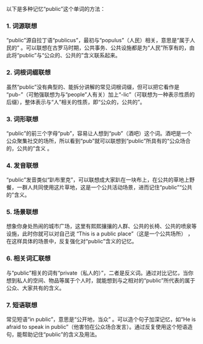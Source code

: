 以下是多种记忆“public”这个单词的方法：
### 1. 词源联想
“public”源自拉丁语“publicus”，最初与“populus”（人民）相关，意思是“属于人民的” 。可以联想在古罗马时期，公共事务、公共设施都是为“人民”所享有的，由此将“public”与“公众的、公共的”含义联系起来。 

### 2. 词根词缀联想 
虽然“public”没有典型的、能拆分讲解的常见词根词缀，但可以把它看作是 “pub-”（可勉强联想为与“people”人有关）加上“-lic”（可联想为一种表示性质的后缀），整体表示与“人”相关的性质，即“公众的，公共的”。 

### 3. 词形联想 
“public”的前三个字母“pub”，容易让人想到“pub”（酒吧）这个词。酒吧是一个公众聚集社交的场所，所以看到“pub”就可以联想到“public”所具有的“公众场合的，公共的”含义 。 

### 4. 发音联想 
“public”发音类似“趴布里克”，可以联想成大家趴在一块布上，在公共的草地上野餐，一群人共同使用这片草地，这是一个公共活动场景，进而记住“public”“公共的”含义。 

### 5. 场景联想 
想象你身处热闹的城市广场，这里有熙熙攘攘的人群、公共的长椅、公共的喷泉等设施，此时你就可以对自己说 “This is a public place”（这是一个公共场所） ，在这样具体的场景中，反复强化对“public”含义的记忆。 

### 6. 相关词汇联想 
与“public”相关的词有“private（私人的）”，二者是反义词。通过对比记忆，当你想到私人的空间、物品等属于个人时，就能想到与之相对的“public”所代表的属于公众、大家共有的含义。 

### 7. 短语联想 
常见短语“in public”，意思是“公开地，当众” 。可以造个句子加深记忆，如“He is afraid to speak in public”（他害怕在公众场合发言）。通过反复使用这个短语造句，能帮助记住“public”的含义及用法。 